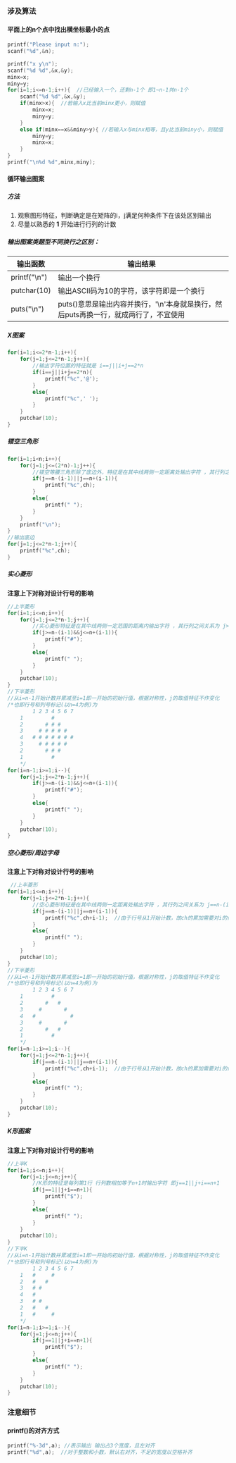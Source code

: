 ### 涉及算法

#### 平面上的n个点中找出横坐标最小的点

```c
printf("Please input n:");
scanf("%d",&n);

printf("x y\n");
scanf("%d %d",&x,&y);
minx=x;
miny=y;
for(i=1;i<=n-1;i++){  //已经输入一个，还剩n-1个 即1~n-1共n-1个 
    scanf("%d %d",&x,&y);
    if(minx>x){  //若输入x比当前minx更小，则赋值
        minx=x;
        miny=y;
    }
    else if(minx==x&&miny>y){ //若输入x与minx相等，且y比当前miny小，则赋值
        miny=y;
        minx=x;
    }
}
printf("\n%d %d",minx,miny);
```



#### 循环输出图案

##### 方法

1. 观察图形特征，判断确定是在矩阵的i，j满足何种条件下在该处区别输出
2. 尽量以熟悉的 **1** 开始进行行列的计数

##### 输出图案类题型不同换行之区别：

| 输出函数     | 输出结果                                                     |
| ------------ | ------------------------------------------------------------ |
| printf("\n") | 输出一个换行                                                 |
| putchar(10)  | 输出ASCII码为10的字符，该字符即是一个换行                    |
| puts("\n")   | puts()意思是输出内容并换行，'\n'本身就是换行，然后puts再换一行，就成两行了，不宜使用 |

##### X图案

```c
for(i=1;i<=2*n-1;i++){
    for(j=1;j<=2*n-1;j++){
        //输出字符位置的特征就是 i==j||i+j==2*n 
        if(i==j||i+j==2*n){
            printf("%c",'@');
        }
        else{
            printf("%c",' ');
        }
    }
    putchar(10);	
}
```



##### 镂空三角形

```c
for(i=1;i<n;i++){
    for(j=1;j<=(2*n)-1;j++){
        //镂空等腰三角形除了底边外，特征是在其中线两侧一定距离处输出字符 ，其行列之间关系为 j==n-(i-1)||j==n+(i-1) 
        if(j==n-(i-1)||j==n+(i-1)){  
            printf("%c",ch);
        }
        else{
            printf(" ");
        }
    }
    printf("\n");
}
//输出底边 
for(j=1;j<=2*n-1;j++){
    printf("%c",ch);
} 
```

##### 实心菱形

**注意上下对称对设计行号的影响** 

```c
//上半菱形 
for(i=1;i<=n;i++){
    for(j=1;j<=2*n-1;j++){
        //实心菱形特征是在其中线两侧一定范围的距离内输出字符 ，其行列之间关系为 j>=n-(i-1)&&j<=n+(i-1) 
        if(j>=n-(i-1)&&j<=n+(i-1)){
            printf("#");
        }
        else{
            printf(" ");
        }
    }
    putchar(10);
}
//下半菱形
//从i=n-1开始计数并累减至i=1即一开始的初始行值，根据对称性，j的取值特征不作变化
/*也即行号和列号标记(以n=4为例)为
		1 2 3 4 5 6 7
	1	      # 
	2	  	# # #
	3	  # # # # #
	4	# # # # # # #
	3	  # # # # #
	2	  	# # #
	1	      # 
	*/
for(i=n-1;i>=1;i--){
    for(j=1;j<=2*n-1;j++){
        if(j>=n-(i-1)&&j<=n+(i-1)){
            printf("#");
        }
        else{
            printf(" ");
        }
    }
    putchar(10);
}
```

##### 空心菱形/周边字母

**注意上下对称对设计行号的影响** 

```c
 //上半菱形 
for(i=1;i<=n;i++){
    for(j=1;j<=2*n-1;j++){
        //空心菱形特征是在其中线两侧一定距离处输出字符 ，其行列之间关系为 j==n-(i-1)||j==n+(i-1) ，同等腰三角
        if(j==n-(i-1)||j==n+(i-1)){
            printf("%c",ch+i-1);  //由于行号从1开始计数，故ch的累加需要对i的值-1 
        }
        else{
            printf(" ");
        }
    }
    putchar(10);
}
//下半菱形
//从i=n-1开始计数并累减至i=1即一开始的初始行值，根据对称性，j的取值特征不作变化
/*也即行号和列号标记(以n=4为例)为
		1 2 3 4 5 6 7
	1	      # 
	2	  	#   #
	3	  #       #
	4	#           #
	3	  #       #
	2	  	#   #
	1	      # 
	*/
for(i=n-1;i>=1;i--){
    for(j=1;j<=2*n-1;j++){
        if(j==n-(i-1)||j==n+(i-1)){
            printf("%c",ch+i-1);  //由于行号从1开始计数，故ch的累加需要对i的值-1 
        }
        else{
            printf(" ");
        }
    }
    putchar(10);
}
```

##### K形图案

**注意上下对称对设计行号的影响** 

```c
//上半K 
for(i=1;i<=n;i++){
    for(j=1;j<=n;j++){
        //K形的特征是每列第1行 行列数相加等于n+1时输出字符 即j==1||j+i==n+1
        if(j==1||j+i==n+1){
            printf("$");
        }
        else{
            printf(" ");
        }
    }
    putchar(10);
}
//下半K 
//从i=n-1开始计数并累减至i=1即一开始的初始行值，根据对称性，j的取值特征不作变化
/*也即行号和列号标记(以n=4为例)为
		1 2 3 4 5 6 7
	1	#     # 
	2	# 	#    
	3	# #        
	4	#            
	3	# #        
	2	# 	#    
	1	#     # 
	*/
for(i=n-1;i>=1;i--){
    for(j=1;j<=n;j++){
        if(j==1||j+i==n+1){
            printf("$");
        }
        else{
            printf(" ");
        }
    }
    putchar(10);
}
```

### 注意细节

#### printf()的对齐方式

```c
printf("%-3d",a); //表示输出 输出占3个宽度，且左对齐
printf("%d",a);  //对于整数和小数，默认右对齐，不足的宽度以空格补齐
```

